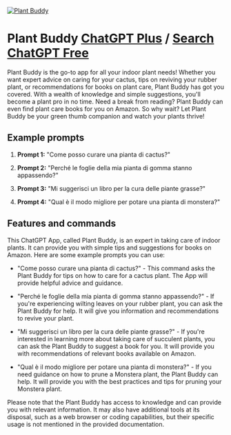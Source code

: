 
[![Plant Buddy](https://files.oaiusercontent.com/file-qPDlb7A8dHbEGdJMen0hQ2w8?se=2123-10-17T10%3A02%3A11Z&sp=r&sv=2021-08-06&sr=b&rscc=max-age%3D31536000%2C%20immutable&rscd=attachment%3B%20filename%3Df583185c-2fab-4af2-ae41-2f0d9b89b348.png&sig=WqGEKX%2Bhsa44eG4/0LfBULnK2Bmu8InzMJ6g6RmQZsQ%3D)](https://chat.openai.com/g/g-bLzGq15RR-plant-buddy)

# Plant Buddy [ChatGPT Plus](https://chat.openai.com/g/g-bLzGq15RR-plant-buddy) / [Search ChatGPT Free](https://gptcall.net/index.html#/?search=Plant%20Buddy)

Plant Buddy is the go-to app for all your indoor plant needs! Whether you want expert advice on caring for your cactus, tips on reviving your rubber plant, or recommendations for books on plant care, Plant Buddy has got you covered. With a wealth of knowledge and simple suggestions, you'll become a plant pro in no time. Need a break from reading? Plant Buddy can even find plant care books for you on Amazon. So why wait? Let Plant Buddy be your green thumb companion and watch your plants thrive!

## Example prompts

1. **Prompt 1:** "Come posso curare una pianta di cactus?"

2. **Prompt 2:** "Perché le foglie della mia pianta di gomma stanno appassendo?"

3. **Prompt 3:** "Mi suggerisci un libro per la cura delle piante grasse?"

4. **Prompt 4:** "Qual è il modo migliore per potare una pianta di monstera?"

## Features and commands

This ChatGPT App, called Plant Buddy, is an expert in taking care of indoor plants. It can provide you with simple tips and suggestions for books on Amazon. Here are some example prompts you can use:

- "Come posso curare una pianta di cactus?" - This command asks the Plant Buddy for tips on how to care for a cactus plant. The App will provide helpful advice and guidance.

- "Perché le foglie della mia pianta di gomma stanno appassendo?" - If you're experiencing wilting leaves on your rubber plant, you can ask the Plant Buddy for help. It will give you information and recommendations to revive your plant.

- "Mi suggerisci un libro per la cura delle piante grasse?" - If you're interested in learning more about taking care of succulent plants, you can ask the Plant Buddy to suggest a book for you. It will provide you with recommendations of relevant books available on Amazon.

- "Qual è il modo migliore per potare una pianta di monstera?" - If you need guidance on how to prune a Monstera plant, the Plant Buddy can help. It will provide you with the best practices and tips for pruning your Monstera plant.

Please note that the Plant Buddy has access to knowledge and can provide you with relevant information. It may also have additional tools at its disposal, such as a web browser or coding capabilities, but their specific usage is not mentioned in the provided documentation.


